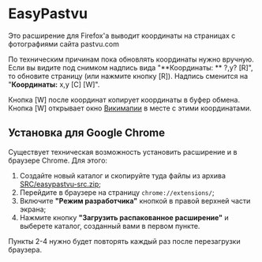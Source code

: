 # EasyPastvu
Это расширение для Firefox'а выводит координаты на страницах с фотографиями сайта pastvu.com
  
По техническим причинам пока обновлять координаты нужно вручную. Если вы видите под снимком надпись вида "**Координаты: ** ?,y? [R]", то обновите страницу (или нажмите кнопку [R]). Надпись сменится на "**Координаты:** x,y [C] [W]".

Кнопка [W] после координат копирует координаты в буфер обмена. Кнопка [W] открывает окно [Викимапии](https://wikimapia.org) в месте с этими координатами.

## Установка для Google Chrome
Существует техническая возможность установить расширение и в браузере Chrome. Для этого:
1. Создайте новый каталог и скопируйте туда файлы из архива [SRC/easypastvu-src.zip](https://github.com/vgiv/easypastvu/blob/master/SRC/easypastvu-src.zip);
2. Перейдите в браузере на страницу `chrome://extensions/`;
3. Включите **"Режим разработчика"** кнопкой в правой верхней части экрана;
4. Нажмите кнопку **"Загрузить распакованное расширение"** и выберете каталог, созданный вами в первом пункте.

Пункты 2-4 нужно будет повторять каждый раз после перезагрузки браузера.
